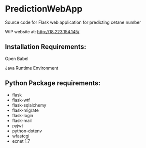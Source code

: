 # PredictionWebApp
Source code for Flask web application for predicting cetane number

WIP website at: http://18.223.154.145/

## Installation Requirements:
Open Babel

Java Runtime Environment

## Python Package requirements:
- flask
- flask-wtf
- flask-sqlalchemy
- flask-migrate
- flask-login
- flask-mail
- pyjwt
- python-dotenv
- wfastcgi
- ecnet 1.7
